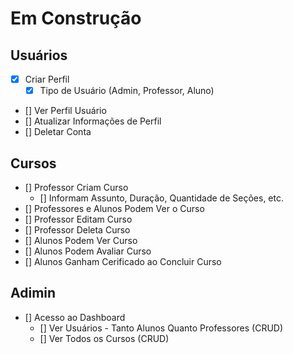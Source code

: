 # Em Construção

## Usuários

- [x] Criar Perfil
  - [x] Tipo de Usuário (Admin, Professor, Aluno)
- [] Ver Perfil Usuário
- [] Atualizar Informações de Perfil
- [] Deletar Conta

## Cursos

- [] Professor Criam Curso
  - [] Informam Assunto, Duração, Quantidade de Seções, etc.
- [] Professores e Alunos Podem Ver o Curso
- [] Professor Editam Curso
- [] Professor Deleta Curso
- [] Alunos Podem Ver Curso
- [] Alunos Podem Avaliar Curso
- [] Alunos Ganham Cerificado ao Concluir Curso

## Adimin

- [] Acesso ao Dashboard
  - [] Ver Usuários - Tanto Alunos Quanto Professores (CRUD)
  - [] Ver Todos os Cursos (CRUD)
